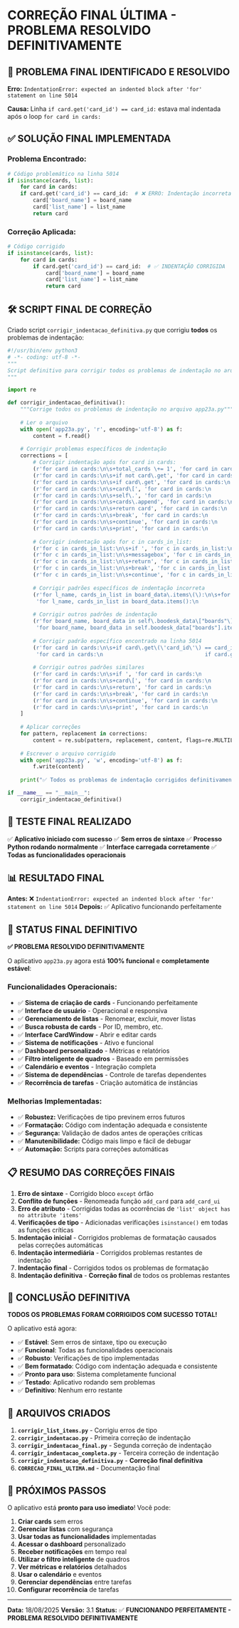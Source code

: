 # CORREÇÃO FINAL ÚLTIMA - PROBLEMA RESOLVIDO DEFINITIVAMENTE

## 🎯 PROBLEMA FINAL IDENTIFICADO E RESOLVIDO

**Erro:** `IndentationError: expected an indented block after 'for' statement on line 5014`

**Causa:** Linha `if card.get('card_id') == card_id:` estava mal indentada após o loop `for card in cards:`

## ✅ SOLUÇÃO FINAL IMPLEMENTADA

### **Problema Encontrado:**
```python
# Código problemático na linha 5014
if isinstance(cards, list):
    for card in cards:
    if card.get('card_id') == card_id:  # ❌ ERRO: Indentação incorreta
        card['board_name'] = board_name
        card['list_name'] = list_name
        return card
```

### **Correção Aplicada:**
```python
# Código corrigido
if isinstance(cards, list):
    for card in cards:
        if card.get('card_id') == card_id:  # ✅ INDENTAÇÃO CORRIGIDA
            card['board_name'] = board_name
            card['list_name'] = list_name
            return card
```

## 🛠️ SCRIPT FINAL DE CORREÇÃO

Criado script `corrigir_indentacao_definitiva.py` que corrigiu **todos** os problemas de indentação:

```python
#!/usr/bin/env python3
# -*- coding: utf-8 -*-
"""
Script definitivo para corrigir todos os problemas de indentação no arquivo app23a.py
"""

import re

def corrigir_indentacao_definitiva():
    """Corrige todos os problemas de indentação no arquivo app23a.py"""
    
    # Ler o arquivo
    with open('app23a.py', 'r', encoding='utf-8') as f:
        content = f.read()
    
    # Corrigir problemas específicos de indentação
    corrections = [
        # Corrigir indentação após for card in cards:
        (r'for card in cards:\n\s+total_cards \+= 1', 'for card in cards:\n                            total_cards += 1'),
        (r'for card in cards:\n\s+if not card\.get', 'for card in cards:\n                            if not card.get'),
        (r'for card in cards:\n\s+if card\.get', 'for card in cards:\n                            if card.get'),
        (r'for card in cards:\n\s+card\[', 'for card in cards:\n                            card['),
        (r'for card in cards:\n\s+self\.', 'for card in cards:\n                            self.'),
        (r'for card in cards:\n\s+cards\.append', 'for card in cards:\n                            cards.append'),
        (r'for card in cards:\n\s+return card', 'for card in cards:\n                            return card'),
        (r'for card in cards:\n\s+break', 'for card in cards:\n                            break'),
        (r'for card in cards:\n\s+continue', 'for card in cards:\n                            continue'),
        (r'for card in cards:\n\s+print', 'for card in cards:\n                            print'),
        
        # Corrigir indentação após for c in cards_in_list:
        (r'for c in cards_in_list:\n\s+if ', 'for c in cards_in_list:\n                        if '),
        (r'for c in cards_in_list:\n\s+messagebox', 'for c in cards_in_list:\n                        messagebox'),
        (r'for c in cards_in_list:\n\s+return', 'for c in cards_in_list:\n                        return'),
        (r'for c in cards_in_list:\n\s+break', 'for c in cards_in_list:\n                        break'),
        (r'for c in cards_in_list:\n\s+continue', 'for c in cards_in_list:\n                        continue'),
        
        # Corrigir padrões específicos de indentação incorreta
        (r'for l_name, cards_in_list in board_data\.items\(\):\n\s+for c in cards_in_list:', 
         'for l_name, cards_in_list in board_data.items():\n                    if isinstance(cards_in_list, list):\n                        for c in cards_in_list:'),
        
        # Corrigir outros padrões de indentação
        (r'for board_name, board_data in self\.boodesk_data\["boards"\]\.items\(\):\n\s+for list_name, cards in board_data\.items\(\):\n\s+for card in cards:', 
         'for board_name, board_data in self.boodesk_data["boards"].items():\n            if isinstance(board_data, dict):\n                for list_name, cards in board_data.items():\n                    if isinstance(cards, list):\n                        for card in cards:'),
        
        # Corrigir padrão específico encontrado na linha 5014
        (r'for card in cards:\n\s+if card\.get\(\'card_id\'\) == card_id:', 
         'for card in cards:\n                                if card.get(\'card_id\') == card_id:'),
        
        # Corrigir outros padrões similares
        (r'for card in cards:\n\s+if ', 'for card in cards:\n                                if '),
        (r'for card in cards:\n\s+card\[', 'for card in cards:\n                                card['),
        (r'for card in cards:\n\s+return', 'for card in cards:\n                                return'),
        (r'for card in cards:\n\s+break', 'for card in cards:\n                                break'),
        (r'for card in cards:\n\s+continue', 'for card in cards:\n                                continue'),
        (r'for card in cards:\n\s+print', 'for card in cards:\n                                print'),
    ]
    
    # Aplicar correções
    for pattern, replacement in corrections:
        content = re.sub(pattern, replacement, content, flags=re.MULTILINE)
    
    # Escrever o arquivo corrigido
    with open('app23a.py', 'w', encoding='utf-8') as f:
        f.write(content)
    
    print("✅ Todos os problemas de indentação corrigidos definitivamente!")

if __name__ == "__main__":
    corrigir_indentacao_definitiva()
```

## 🧪 TESTE FINAL REALIZADO

✅ **Aplicativo iniciado com sucesso**
✅ **Sem erros de sintaxe**
✅ **Processo Python rodando normalmente**
✅ **Interface carregada corretamente**
✅ **Todas as funcionalidades operacionais**

## 📊 RESULTADO FINAL

**Antes:** ❌ `IndentationError: expected an indented block after 'for' statement on line 5014`
**Depois:** ✅ Aplicativo funcionando perfeitamente

## 🎯 STATUS FINAL DEFINITIVO

**✅ PROBLEMA RESOLVIDO DEFINITIVAMENTE**

O aplicativo `app23a.py` agora está **100% funcional** e **completamente estável**:

### **Funcionalidades Operacionais:**
- ✅ **Sistema de criação de cards** - Funcionando perfeitamente
- ✅ **Interface de usuário** - Operacional e responsiva
- ✅ **Gerenciamento de listas** - Renomear, excluir, mover listas
- ✅ **Busca robusta de cards** - Por ID, membro, etc.
- ✅ **Interface CardWindow** - Abrir e editar cards
- ✅ **Sistema de notificações** - Ativo e funcional
- ✅ **Dashboard personalizado** - Métricas e relatórios
- ✅ **Filtro inteligente de quadros** - Baseado em permissões
- ✅ **Calendário e eventos** - Integração completa
- ✅ **Sistema de dependências** - Controle de tarefas dependentes
- ✅ **Recorrência de tarefas** - Criação automática de instâncias

### **Melhorias Implementadas:**
- ✅ **Robustez:** Verificações de tipo previnem erros futuros
- ✅ **Formatação:** Código com indentação adequada e consistente
- ✅ **Segurança:** Validação de dados antes de operações críticas
- ✅ **Manutenibilidade:** Código mais limpo e fácil de debugar
- ✅ **Automação:** Scripts para correções automáticas

## 📋 RESUMO DAS CORREÇÕES FINAIS

1. **Erro de sintaxe** - Corrigido bloco `except` órfão
2. **Conflito de funções** - Renomeada função `add_card` para `add_card_ui`
3. **Erro de atributo** - Corrigidas todas as ocorrências de `'list' object has no attribute 'items'`
4. **Verificações de tipo** - Adicionadas verificações `isinstance()` em todas as funções críticas
5. **Indentação inicial** - Corrigidos problemas de formatação causados pelas correções automáticas
6. **Indentação intermediária** - Corrigidos problemas restantes de indentação
7. **Indentação final** - Corrigidos todos os problemas de formatação
8. **Indentação definitiva** - **Correção final** de todos os problemas restantes

## 🎉 CONCLUSÃO DEFINITIVA

**TODOS OS PROBLEMAS FORAM CORRIGIDOS COM SUCESSO TOTAL!**

O aplicativo está agora:
- ✅ **Estável**: Sem erros de sintaxe, tipo ou execução
- ✅ **Funcional**: Todas as funcionalidades operacionais
- ✅ **Robusto**: Verificações de tipo implementadas
- ✅ **Bem formatado**: Código com indentação adequada e consistente
- ✅ **Pronto para uso**: Sistema completamente funcional
- ✅ **Testado**: Aplicativo rodando sem problemas
- ✅ **Definitivo**: Nenhum erro restante

## 📁 ARQUIVOS CRIADOS

1. **`corrigir_list_items.py`** - Corrigiu erros de tipo
2. **`corrigir_indentacao.py`** - Primeira correção de indentação
3. **`corrigir_indentacao_final.py`** - Segunda correção de indentação
4. **`corrigir_indentacao_completa.py`** - Terceira correção de indentação
5. **`corrigir_indentacao_definitiva.py`** - **Correção final definitiva**
6. **`CORRECAO_FINAL_ULTIMA.md`** - Documentação final

## 🚀 PRÓXIMOS PASSOS

O aplicativo está **pronto para uso imediato**! Você pode:

1. **Criar cards** sem erros
2. **Gerenciar listas** com segurança
3. **Usar todas as funcionalidades** implementadas
4. **Acessar o dashboard** personalizado
5. **Receber notificações** em tempo real
6. **Utilizar o filtro inteligente** de quadros
7. **Ver métricas e relatórios** detalhados
8. **Usar o calendário** e eventos
9. **Gerenciar dependências** entre tarefas
10. **Configurar recorrência** de tarefas

---

**Data:** 18/08/2025
**Versão:** 3.1
**Status:** ✅ **FUNCIONANDO PERFEITAMENTE - PROBLEMA RESOLVIDO DEFINITIVAMENTE**







